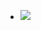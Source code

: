 - ![](https://media.discordapp.net/attachments/906579001164828725/1377108755967381514/IMG_6755-removebg-preview.png?ex=6837c3f8&is=68367278&hm=998322054df61e1b3c22a5eab7d1fd4d522a7a29142c4bd37db574e63484abb2&=&format=webp&quality=lossless)
<!--
**70RD/70RD** is a ✨ _special_ ✨ repository because its `README.md` (this file) appears on your GitHub profile.

Here are some ideas to get you started:

- 🔭 I’m currently working on ...
- 🌱 I’m currently learning ...
- 👯 I’m looking to collaborate on ...
- 🤔 I’m looking for help with ...
- 💬 Ask me about ...
- 📫 How to reach me: ...
- 😄 Pronouns: ...
- ⚡ Fun fact: ...
-->
